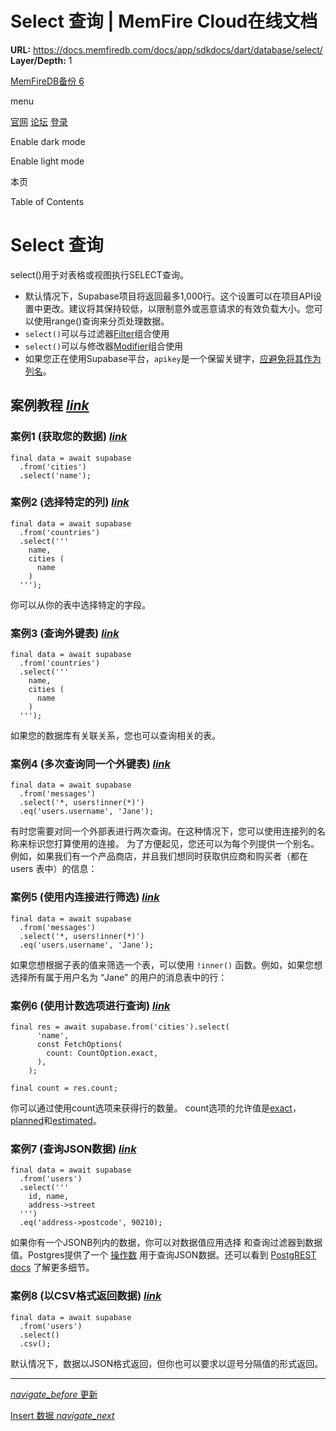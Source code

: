 # Select 查询 | MemFire Cloud在线文档

**URL:** https://docs.memfiredb.com/docs/app/sdkdocs/dart/database/select/
**Layer/Depth:** 1

[MemFireDB备份 6](/)

menu

[官网](https://memfiredb.com/)
[论坛](https://community.memfiredb.com/)
[登录](https://cloud.memfiredb.com/auth/login)

Enable dark mode

Enable light mode

本页

Table of Contents

# Select 查询

select()用于对表格或视图执行SELECT查询。

* 默认情况下，Supabase项目将返回最多1,000行。这个设置可以在项目API设置中更改。建议将其保持较低，以限制意外或恶意请求的有效负载大小。您可以使用range()查询来分页处理数据。
* `select()`可以与过滤器[Filter](/docs/app/SDKdocs/dartdatabase/using-filters)组合使用
* `select()`可以与修改器[Modifier](/docs/app/SDKdocs/dartdatabase/using-modifiers)组合使用
* 如果您正在使用Supabase平台，`apikey`是一个保留关键字，[应避免将其作为列名](https://github.com/supabase/supabase/issues/5465)。

## 案例教程 [*link*](#%e6%a1%88%e4%be%8b%e6%95%99%e7%a8%8b)

### 案例1 (获取您的数据) [*link*](#%e6%a1%88%e4%be%8b1-%e8%8e%b7%e5%8f%96%e6%82%a8%e7%9a%84%e6%95%b0%e6%8d%ae)

```
final data = await supabase
  .from('cities')
  .select('name');
```

### 案例2 (选择特定的列) [*link*](#%e6%a1%88%e4%be%8b2-%e9%80%89%e6%8b%a9%e7%89%b9%e5%ae%9a%e7%9a%84%e5%88%97)

```
final data = await supabase
  .from('countries')
  .select('''
    name,
    cities (
      name
    )
  ''');
```

你可以从你的表中选择特定的字段。

### 案例3 (查询外键表) [*link*](#%e6%a1%88%e4%be%8b3-%e6%9f%a5%e8%af%a2%e5%a4%96%e9%94%ae%e8%a1%a8)

```
final data = await supabase
  .from('countries')
  .select('''
    name,
    cities (
      name
    )
  ''');
```

如果您的数据库有关联关系，您也可以查询相关的表。

### 案例4 (多次查询同一个外键表) [*link*](#%e6%a1%88%e4%be%8b4-%e5%a4%9a%e6%ac%a1%e6%9f%a5%e8%af%a2%e5%90%8c%e4%b8%80%e4%b8%aa%e5%a4%96%e9%94%ae%e8%a1%a8)

```
final data = await supabase
  .from('messages')
  .select('*, users!inner(*)')
  .eq('users.username', 'Jane');
```

有时您需要对同一个外部表进行两次查询。在这种情况下，您可以使用连接列的名称来标识您打算使用的连接。
为了方便起见，您还可以为每个列提供一个别名。例如，如果我们有一个产品商店，并且我们想同时获取供应商和购买者（都在 users 表中）的信息：

### 案例5 (使用内连接进行筛选) [*link*](#%e6%a1%88%e4%be%8b5-%e4%bd%bf%e7%94%a8%e5%86%85%e8%bf%9e%e6%8e%a5%e8%bf%9b%e8%a1%8c%e7%ad%9b%e9%80%89)

```
final data = await supabase
  .from('messages')
  .select('*, users!inner(*)')
  .eq('users.username', 'Jane');
```

如果您想根据子表的值来筛选一个表，可以使用 `!inner()` 函数。例如，如果您想选择所有属于用户名为 “Jane” 的用户的消息表中的行：

### 案例6 (使用计数选项进行查询) [*link*](#%e6%a1%88%e4%be%8b6-%e4%bd%bf%e7%94%a8%e8%ae%a1%e6%95%b0%e9%80%89%e9%a1%b9%e8%bf%9b%e8%a1%8c%e6%9f%a5%e8%af%a2)

```
final res = await supabase.from('cities').select(
      'name',
      const FetchOptions(
        count: CountOption.exact,
      ),
    );

final count = res.count;
```

你可以通过使用count选项来获得行的数量。
count选项的允许值是[exact](https://postgrest.org/en/stable/api.html#exact-count)，[planned](https://postgrest.org/en/stable/api.html#planned-count)和[estimated](https://postgrest.org/en/stable/api.html#estimated-count)。

### 案例7 (查询JSON数据) [*link*](#%e6%a1%88%e4%be%8b7-%e6%9f%a5%e8%af%a2json%e6%95%b0%e6%8d%ae)

```
final data = await supabase
  .from('users')
  .select('''
    id, name,
    address->street
  ''')
  .eq('address->postcode', 90210);
```

如果你有一个JSONB列内的数据，你可以对数据值应用选择
和查询过滤器到数据值。Postgres提供了一个
[操作数](https://www.postgresql.org/docs/current/functions-json.html)
用于查询JSON数据。还可以看到
[PostgREST docs](http://postgrest.org/en/v7.0.0/api.html#json-columns) 了解更多细节。

### 案例8 (以CSV格式返回数据) [*link*](#%e6%a1%88%e4%be%8b8-%e4%bb%a5csv%e6%a0%bc%e5%bc%8f%e8%bf%94%e5%9b%9e%e6%95%b0%e6%8d%ae)

```
final data = await supabase
  .from('users')
  .select()
  .csv();
```

默认情况下，数据以JSON格式返回，但你也可以要求以逗号分隔值的形式返回。

---

[*navigate\_before* 更新](/docs/app/sdkdocs/dart/start/upgrade-guide/)

[Insert 数据 *navigate\_next*](/docs/app/sdkdocs/dart/database/insert/)